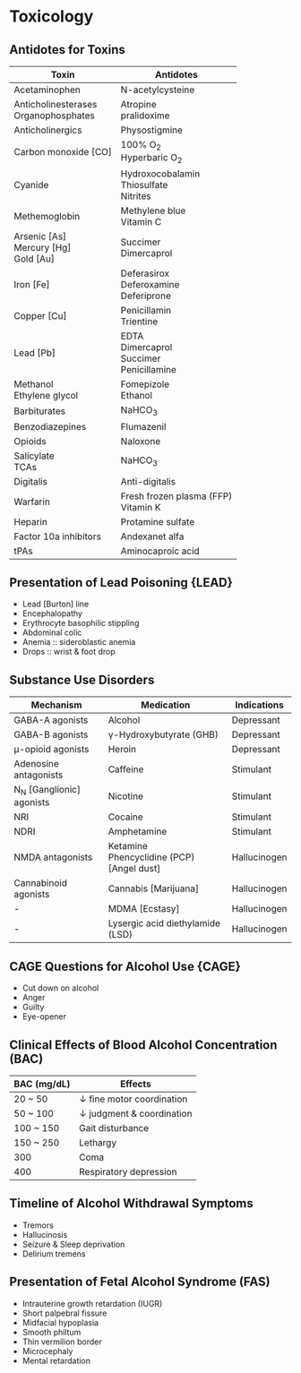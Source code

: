 # Toxicology

## Antidotes for Toxins

|Toxin|Antidotes|
|-|-|
|Acetaminophen|N-acetylcysteine|
|Anticholinesterases<br>Organophosphates|Atropine<br>pralidoxime|
|Anticholinergics|Physostigmine|
|Carbon monoxide [CO]|100% O<sub>2</sub><br>Hyperbaric O<sub>2</sub>|
|Cyanide|Hydroxocobalamin<br>Thiosulfate<br>Nitrites|
|Methemoglobin|Methylene blue<br>Vitamin C|
|Arsenic [As]<br>Mercury [Hg]<br>Gold [Au]|Succimer<br>Dimercaprol|
|Iron [Fe]|Deferasirox<br>Deferoxamine<br>Deferiprone|
|Copper [Cu]|Penicillamin<br>Trientine|
|Lead [Pb]|EDTA<br>Dimercaprol<br>Succimer<br>Penicillamine|
|Methanol<br>Ethylene glycol|Fomepizole<br>Ethanol|
|Barbiturates|NaHCO<sub>3</sub>|
|Benzodiazepines|Flumazenil|
|Opioids|Naloxone|
|Salicylate<br>TCAs|NaHCO<sub>3</sub>|
|Digitalis|Anti-digitalis|
|Warfarin|Fresh frozen plasma (FFP)<br>Vitamin K|
|Heparin|Protamine sulfate|
|Factor 10a inhibitors|Andexanet alfa|
|tPAs|Aminocaproic acid|

## Presentation of Lead Poisoning {LEAD}

- Lead [Burton] line
- Encephalopathy
- Erythrocyte basophilic stippling
- Abdominal colic
- Anemia :: sideroblastic anemia
- Drops :: wrist & foot drop

## Substance Use Disorders

|Mechanism|Medication|Indications|
|-|-|-|
|GABA-A agonists|Alcohol|Depressant|
|GABA-B agonists|γ-Hydroxybutyrate (GHB)|Depressant|
|μ-opioid agonists|Heroin|Depressant|
|Adenosine antagonists|Caffeine|Stimulant|
|N<sub>N</sub> [Ganglionic] agonists|Nicotine|Stimulant|
|NRI|Cocaine|Stimulant|
|NDRI|Amphetamine|Stimulant|
|NMDA antagonists|Ketamine<br>Phencyclidine (PCP) [Angel dust]|Hallucinogen|
|Cannabinoid agonists|Cannabis [Marijuana]|Hallucinogen|
|-|MDMA [Ecstasy]|Hallucinogen|
|-|Lysergic acid diethylamide (LSD)|Hallucinogen|

## CAGE Questions for Alcohol Use {CAGE}

- Cut down on alcohol
- Anger
- Guilty
- Eye-opener

## Clinical Effects of Blood Alcohol Concentration (BAC)

|BAC (mg/dL)|Effects|
|-|-|
|20 ~ 50|↓ fine motor coordination|
|50 ~ 100|↓ judgment & coordination|
|100 ~ 150|Gait disturbance|
|150 ~ 250|Lethargy|
|300|Coma|
|400|Respiratory depression|

## Timeline of Alcohol Withdrawal Symptoms

- Tremors
- Hallucinosis
- Seizure & Sleep deprivation
- Delirium tremens

## Presentation of Fetal Alcohol Syndrome (FAS)

- Intrauterine growth retardation (IUGR)
- Short palpebral fissure
- Midfacial hypoplasia
- Smooth philtum
- Thin vermilion border
- Microcephaly
- Mental retardation
